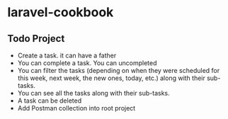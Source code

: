 # laravel-cookbook

## Todo Project

- Create a task. it can have a father
- You can complete a task. You can uncompleted
- You can filter the tasks (depending on when they were scheduled for this week, next week, the new ones, today, etc.) along with their sub-tasks.
- You can see all the tasks along with their sub-tasks.
- A task can be deleted 
- Add Postman collection into root project
